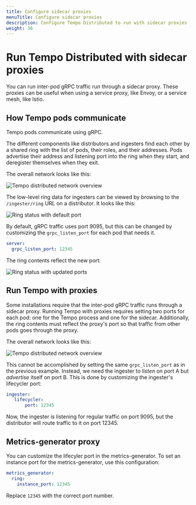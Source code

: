 ```yaml
---
title: Configure sidecar proxies
menuTitle: Configure sidecar proxies
description: Configure Tempo Distributed to run with sidecar proxies
weight: 36
---
```


# Run Tempo Distributed with sidecar proxies

You can run inter-pod gRPC traffic run through a sidecar proxy. These proxies can be useful when using a service proxy, like Envoy, or a service mesh, like Istio. 

## How Tempo pods communicate

Tempo pods communicate using gRPC.

The different components like distributors and ingesters find each other by a shared ring with the list of pods, their roles, and their addresses.
Pods advertise their address and listening port into the ring when they start, and deregister themselves when they exit.

The overall network looks like this:

![Tempo distributed network overview](/static/img/docs/tempo/sidecar-proxy/tempo-network-sidecar-proxy-simple.svg)

The low-level ring data for ingesters can be viewed by browsing to the `/ingester/ring` URL on a distributor.  It looks like this:

![Ring status with default port](/static/img/docs/tempo/sidecar-proxy/screenshot-tempo-sidecar.png)

By default, gRPC traffic uses port 9095, but this can be changed by customizing the `grpc_listen_port` for each pod that needs it.

```yaml
server:
  grpc_listen_port: 12345
```

The ring contents reflect the new port:

![Ring status with updated ports](/static/img/docs/tempo/sidecar-proxy/screenshot-tempo-sidecar-proxies.png)

## Run Tempo with proxies

Some installations require that the inter-pod gRPC traffic runs through a sidecar proxy.
Running Tempo with proxies requires setting two ports for each pod: one for the Tempo process and one for the sidecar.
Additionally, the ring contents must reflect the proxy's port so that traffic from other pods goes through the proxy.

The overall network looks like this:

![Tempo distributed network overview](/static/img/docs/tempo/sidecar-proxy/tempo-network-sidecar-proxy-complex.svg)

This cannot be accomplished by setting the same `grpc_listen_port` as in the previous example. Instead, we need the ingester to _listen_ on port A but _advertise_ itself on port B. This is done by customizing the ingester's lifecycler port:

```yaml
ingester:
   lifecycler:
       port: 12345
```

Now, the ingester is listening for regular traffic on port 9095, but the distributor will route traffic to it on port 12345.

## Metrics-generator proxy

You can customize the lifecyler port in the metrics-generator. To set an instance port for the metrics-generator, use this configuration:

```yaml
metrics_generator:
  ring:
    instance_port: 12345
```

Replace `12345` with the correct port number.